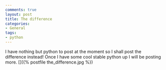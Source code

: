 ```yaml
---
comments: true
layout: post
title: The difference
categories:
- General
tags:
- python
---
```


I have nothing but python to post at the moment so I shall post the difference instead! Once I have some cool stable python up I will be posting more.
[]({% postfile the_difference.jpg %})
